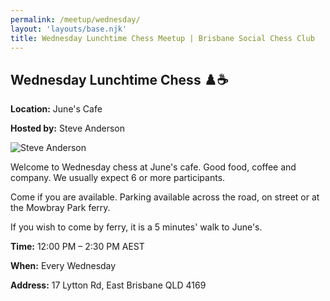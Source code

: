 ```yaml
---
permalink: /meetup/wednesday/
layout: 'layouts/base.njk'
title: Wednesday Lunchtime Chess Meetup | Brisbane Social Chess Club
---
```


<section class="px-4 max-w-3xl">
  <h2 class="text-center text-xl md:text-2xl font-semibold text-indigo-200 mb-3">
    Wednesday Lunchtime Chess ♟️☕
  </h2>
  <p class="text-gray-200 text-sm"><strong>Location:</strong> June's Cafe</p>
  <p class="text-gray-200 text-sm"><strong>Hosted by:</strong> Steve Anderson</p>
  <div class="flex justify-center mt-2">
    <img
      src="https://avatars.githubusercontent.com/u/873384?s=400&v=4"
      alt="Steve Anderson"
      class="max-w-[150px] rounded-lg"
    />
  </div>
  <p class="text-sm leading-relaxed">
    Welcome to Wednesday chess at June's cafe. Good food, coffee and company. We usually expect 6 or more participants.
  </p>
  <p class="text-sm leading-relaxed">
    Come if you are available. Parking available across the road, on street or at the Mowbray Park ferry.
  </p>
  <p class="text-sm leading-relaxed">
    If you wish to come by ferry, it is a 5 minutes' walk to June's.
  </p>
  <p class="text-gray-200 text-sm"><strong>Time:</strong> 12:00 PM – 2:30 PM AEST</p>
  <p class="text-gray-200 text-sm"><strong>When:</strong> Every Wednesday</p>
  <p class="text-gray-200 text-sm"><strong>Address:</strong> 17 Lytton Rd, East Brisbane QLD 4169</p>
  <div class="mt-4">
    <!-- Map placeholder -->
    <!-- Replace with iframe if needed -->
  </div>
</section>
